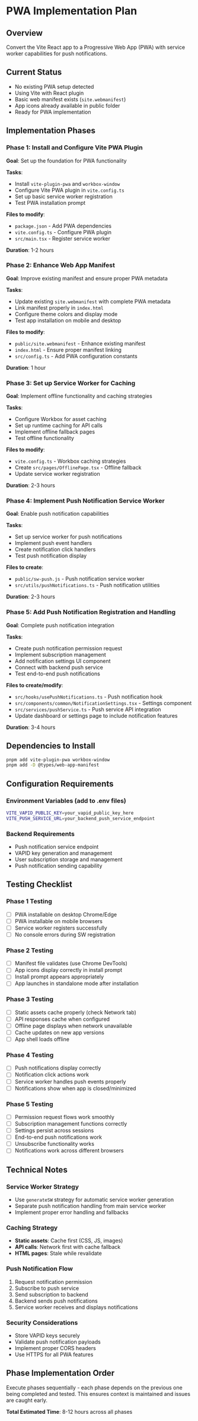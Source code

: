 # PWA Implementation Plan

## Overview
Convert the Vite React app to a Progressive Web App (PWA) with service worker capabilities for push notifications.

## Current Status
- No existing PWA setup detected
- Using Vite with React plugin
- Basic web manifest exists (`site.webmanifest`)
- App icons already available in public folder
- Ready for PWA implementation

## Implementation Phases

### Phase 1: Install and Configure Vite PWA Plugin
**Goal**: Set up the foundation for PWA functionality

**Tasks**:
- Install `vite-plugin-pwa` and `workbox-window`
- Configure Vite PWA plugin in `vite.config.ts`
- Set up basic service worker registration
- Test PWA installation prompt

**Files to modify**:
- `package.json` - Add PWA dependencies
- `vite.config.ts` - Configure PWA plugin
- `src/main.tsx` - Register service worker

**Duration**: 1-2 hours

### Phase 2: Enhance Web App Manifest
**Goal**: Improve existing manifest and ensure proper PWA metadata

**Tasks**:
- Update existing `site.webmanifest` with complete PWA metadata
- Link manifest properly in `index.html`
- Configure theme colors and display mode
- Test app installation on mobile and desktop

**Files to modify**:
- `public/site.webmanifest` - Enhance existing manifest
- `index.html` - Ensure proper manifest linking
- `src/config.ts` - Add PWA configuration constants

**Duration**: 1 hour

### Phase 3: Set up Service Worker for Caching
**Goal**: Implement offline functionality and caching strategies

**Tasks**:
- Configure Workbox for asset caching
- Set up runtime caching for API calls
- Implement offline fallback pages
- Test offline functionality

**Files to modify**:
- `vite.config.ts` - Workbox caching strategies
- Create `src/pages/OfflinePage.tsx` - Offline fallback
- Update service worker registration

**Duration**: 2-3 hours

### Phase 4: Implement Push Notification Service Worker
**Goal**: Enable push notification capabilities

**Tasks**:
- Set up service worker for push notifications
- Implement push event handlers
- Create notification click handlers
- Test push notification display

**Files to create**:
- `public/sw-push.js` - Push notification service worker
- `src/utils/pushNotifications.ts` - Push notification utilities

**Duration**: 2-3 hours

### Phase 5: Add Push Notification Registration and Handling
**Goal**: Complete push notification integration

**Tasks**:
- Create push notification permission request
- Implement subscription management
- Add notification settings UI component
- Connect with backend push service
- Test end-to-end push notifications

**Files to create/modify**:
- `src/hooks/usePushNotifications.ts` - Push notification hook
- `src/components/common/NotificationSettings.tsx` - Settings component
- `src/services/pushService.ts` - Push service API integration
- Update dashboard or settings page to include notification features

**Duration**: 3-4 hours

## Dependencies to Install

```bash
pnpm add vite-plugin-pwa workbox-window
pnpm add -D @types/web-app-manifest
```

## Configuration Requirements

### Environment Variables (add to .env files)
```bash
VITE_VAPID_PUBLIC_KEY=your_vapid_public_key_here
VITE_PUSH_SERVICE_URL=your_backend_push_service_endpoint
```

### Backend Requirements
- Push notification service endpoint
- VAPID key generation and management
- User subscription storage and management
- Push notification sending capability

## Testing Checklist

### Phase 1 Testing
- [ ] PWA installable on desktop Chrome/Edge
- [ ] PWA installable on mobile browsers
- [ ] Service worker registers successfully
- [ ] No console errors during SW registration

### Phase 2 Testing
- [ ] Manifest file validates (use Chrome DevTools)
- [ ] App icons display correctly in install prompt
- [ ] Install prompt appears appropriately
- [ ] App launches in standalone mode after installation

### Phase 3 Testing
- [ ] Static assets cache properly (check Network tab)
- [ ] API responses cache when configured
- [ ] Offline page displays when network unavailable
- [ ] Cache updates on new app versions
- [ ] App shell loads offline

### Phase 4 Testing
- [ ] Push notifications display correctly
- [ ] Notification click actions work
- [ ] Service worker handles push events properly
- [ ] Notifications show when app is closed/minimized

### Phase 5 Testing
- [ ] Permission request flows work smoothly
- [ ] Subscription management functions correctly
- [ ] Settings persist across sessions
- [ ] End-to-end push notifications work
- [ ] Unsubscribe functionality works
- [ ] Notifications work across different browsers

## Technical Notes

### Service Worker Strategy
- Use `generateSW` strategy for automatic service worker generation
- Separate push notification handling from main service worker
- Implement proper error handling and fallbacks

### Caching Strategy
- **Static assets**: Cache first (CSS, JS, images)
- **API calls**: Network first with cache fallback
- **HTML pages**: Stale while revalidate

### Push Notification Flow
1. Request notification permission
2. Subscribe to push service
3. Send subscription to backend
4. Backend sends push notifications
5. Service worker receives and displays notifications

### Security Considerations
- Store VAPID keys securely
- Validate push notification payloads
- Implement proper CORS headers
- Use HTTPS for all PWA features

## Phase Implementation Order
Execute phases sequentially - each phase depends on the previous one being completed and tested. This ensures context is maintained and issues are caught early.

**Total Estimated Time**: 8-12 hours across all phases